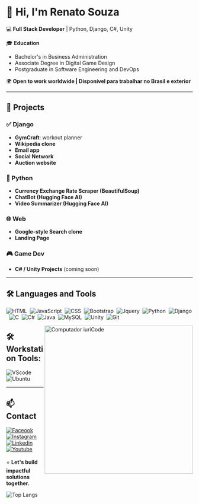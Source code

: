 # 👋 Hi, I'm Renato Souza

💻 **Full Stack Developer** | Python, Django, C#, Unity

🎓 **Education**
- Bachelor's in Business Administration
- Associate Degree in Digital Game Design
- Postgraduate in Software Engineering and DevOps

🌍 **Open to work worldwide | Disponível para trabalhar no Brasil e exterior**

---

## 🚀 Projects

### ✅ Django
- **GymCraft**: workout planner
- **Wikipedia clone**
- **Email app**
- **Social Network**
- **Auction website**

### 🐍 Python
- **Currency Exchange Rate Scraper (BeautifulSoup)**
- **ChatBot (Hugging Face AI)**
- **Video Summarizer (Hugging Face AI)**

### 🌐 Web
- **Google-style Search clone**
- **Landing Page**

### 🎮 Game Dev
- **C# / Unity Projects** (coming soon)

---

## 🛠️ Languages and Tools

![HTML](https://img.shields.io/badge/HTML5-E34F26?style=for-the-badge&logo=html5&logoColor=white)&nbsp;
![JavaScript](https://img.shields.io/badge/JavaScript-F7DF1E?style=for-the-badge&logo=javascript&logoColor=black)&nbsp;
![CSS](https://img.shields.io/badge/CSS3-1572B6?style=for-the-badge&logo=css3&logoColor=white)&nbsp;
![Bootstrap](https://img.shields.io/badge/Bootstrap-563D7C?style=for-the-badge&logo=bootstrap&logoColor=white)&nbsp;
![Jquery]( 	https://img.shields.io/badge/jQuery-0769AD?style=for-the-badge&logo=jquery&logoColor=white)&nbsp;
![Python](https://img.shields.io/badge/Python-14354C?style=for-the-badge&logo=python&logoColor=white)&nbsp;
![Django](https://img.shields.io/badge/Django-092E20?style=for-the-badge&logo=django&logoColor=white)&nbsp;
![C](https://img.shields.io/badge/C-00599C?style=for-the-badge&logo=c&logoColor=white)&nbsp;
![C#](https://img.shields.io/badge/C%23-239120?style=for-the-badge&logo=c-sharp&logoColor=white)&nbsp;
![Java](https://img.shields.io/badge/Java-ED8B00?style=for-the-badge&logo=openjdk&logoColor=white)&nbsp;
![MySQL](https://img.shields.io/badge/MySQL-00000F?style=for-the-badge&logo=mysql&logoColor=white)&nbsp;
![Unity](https://img.shields.io/badge/Unity-100000?style=for-the-badge&logo=unity&logoColor=white)&nbsp;
![Git](https://img.shields.io/badge/GIT-E44C30?style=for-the-badge&logo=git&logoColor=white)&nbsp;

<img src="https://raw.githubusercontent.com/MicaelliMedeiros/micaellimedeiros/master/image/computer-illustration.png" min-width="400px" max-width="400px" width="400px" align="right" alt="Computador iuriCode">


## 🛠️Workstation Tools:
![VScode](https://img.shields.io/badge/vscode-4285F4?style=for-the-badge&logo=vscode&logoColor=white)&nbsp;
![Ubuntu](https://img.shields.io/badge/Ubuntu-E95420?style=for-the-badge&logo=ubuntu&logoColor=white)&nbsp;

---

## 📫 Contact
[![Faceook](https://img.shields.io/badge/Facebook-1877F2?style=for-the-badge&logo=facebook&logoColor=white)](https://www.facebook.com/profile.php?id=100014747314511)
[![Instagram](https://img.shields.io/badge/Instagram-E4405F?style=for-the-badge&logo=instagram&logoColor=white)](https://www.instagram.com/rena7osouza/)
[![Linkedin](https://img.shields.io/badge/LinkedIn-0077B5?style=for-the-badge&logo=linkedin&logoColor=white)](https://www.linkedin.com/in/renatosouzadeoliveira/)
[![Youtube](https://img.shields.io/badge/YouTube-FF0000?style=for-the-badge&logo=youtube&logoColor=white)](https://www.youtube.com/channel/UCQUISwhkcRDmu0nYALkt1nw)
</br>
</br>
⭐ **Let's build impactful solutions together.**

![Top Langs](https://github-readme-stats.vercel.app/api/top-langs/?username=rena7osouza&theme=dracula&show_icons=true&card_width=1000px)



















